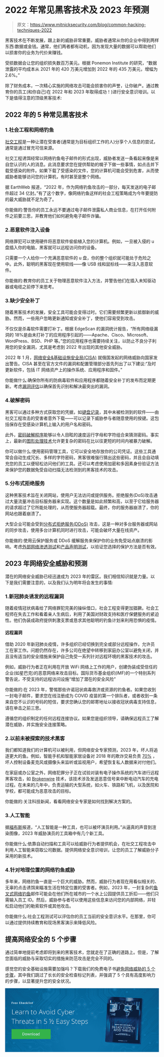 # 2022 年常见黑客技术及 2023 年预测

> 原文：<https://www.mitnicksecurity.com/blog/common-hacking-techniques-2022>

黑客技术在不断发展，跟上新的威胁非常重要。威胁者通常从你的企业中得到两样东西:数据或金钱。通常，他们两者都有动机，因为发现大量的数据可以帮助他们以损害你的业务为代价来赚钱。

受损数据会让您的组织损失数百万美元。根据 Ponemon Institute 的研究，“数据泄露的平均成本从 2021 年的 420 万美元增加到 2022 年的 435 万美元，增幅为 2.6%。”

除了财务成本，一次精心实施的网络攻击可能会损害你的声誉，让你破产。通过教育你的员工(和你自己)在 2022 年和 2023 年取得成功！)进行安全意识培训。以下是值得注意的顶级黑客技术:

## 2022 年的 5 种常见黑客技术

### 1.社会工程和网络钓鱼

[社交工程](https://www.mitnicksecurity.com/blog/the-most-common-social-engineering-techniques-were-seeing-this-year)是一种让潜在受害者(通常是为目标组织工作的人)分享个人信息的尝试，通常是通过冒充可信来源。

社交工程诱饵经常以网络钓鱼电子邮件的形式出现，威胁者发送一条看起来像是来自您认识的人的消息。此消息要求您在提供帮助的幌子下做一些事情，如点击并下载受感染的附件。如果下载了受感染的文件，您的计算机可能会受到危害，从而使威胁者能够访问您的计算机，有时甚至是整个网络。

据 EarthWeb 报道，“2022 年，作为网络钓鱼攻击的一部分，每天发送的电子邮件超过 34 亿封。”有了这个数字，像网络钓鱼这样的社会工程策略成为今年要提防的最大威胁就不足为奇了。

你能做的:警告你的员工永远不要通过电子邮件泄露私人商业信息，在打开任何附件之前要三思，并教育他们如何避免电子邮件诈骗。

### 2.恶意软件注入设备

网络罪犯可以使用硬件将恶意软件偷偷植入您的计算机。例如，一旦被入侵的 u 盘插入你的电脑，黑客就可以远程访问你的设备。

只需要一个人给你一个充满恶意软件的 u 盘，你的整个组织就可能处于危险之中。此外，聪明的黑客现在使用软线——像 USB 线和鼠标线——来注入恶意软件。

你能做的:教育你的员工关于物理恶意软件注入方法，并警告他们在插入未知驱动器或电缆之前停下来思考。

### 3.缺少安全补丁

随着黑客技术的发展，安全工具可能会变得过时。它们需要频繁更新以抵御新的威胁。然而，一些用户忽略更新通知或安全补丁，使他们容易受到攻击。

不仅仅是杀毒软件需要打补丁。根据 EdgeScan 的漏洞统计报告，“所有网络级漏洞的 18%是由未打补丁的应用程序引起的——Apache、Cisco、Microsoft、WordPress、BSD、PHP 等。”您的应用程序也需要持续关注，以防止不良分子利用您的安全漏洞，尤其是考虑到 2022 年出现的其他安全威胁。

2022 年 1 月，[网络安全&基础设施安全局(CISA)](https://www.cisa.gov/uscert/ncas/alerts/aa22-011a) 就俄国发起的网络威胁向国家发出警告。CISA 甚至在官方文件的漏洞和配置管理部分首先列出了以下建议:“及时更新软件，包括 IT 网络资产上的操作系统、应用程序和固件。”

你能做什么:确保你所有的防病毒软件和应用程序都随着安全补丁的发布而定期更新。考虑[漏洞评估](https://www.mitnicksecurity.com/blog/what-is-a-security-vulnerability-assessment)以确保首先识别和解决最突出的漏洞。

### 4.破解密码

黑客可以通过多种方式获取您的凭据，如[键盘记录](https://www.csoonline.com/article/3326304/keyloggers-explained-how-attackers-record-computer-inputs.html)，其中未被检测到的软件——由社交工程攻击的受害者意外下载——可以记录下威胁参与者随意使用的按键。这包括保存在受感染计算机上输入的用户名和密码。

此外，[密码破解程序](https://resources.infosecinstitute.com/topic/10-popular-password-cracking-tools/#gref)能够以令人目眩的速度运行字母和字符组合来猜测密码。事实上，最新的[图形处理技术](https://medium.com/geekculture/cracking-passwords-is-faster-than-ever-before-f6ad558e9e08)允许更复杂的密码在比以往更短的时间内被暴力破解。

你可以做什么:使用密码管理工具，它可以安全地存放你的公司凭证。这些工具通常会自动生成冗长、多样的字符密码，黑客很难强行猜出这些密码，并且会自动填充您的员工以便轻松访问他们的工具。还可以考虑使用加密和多因素身份验证方法来保护您的数据免受自动扫描无法检测到的黑客技术的攻击。

### 5.分布式拒绝服务

这种黑客技术旨在关闭网站，使用户无法访问或提供服务。拒绝服务(DoS)攻击通过大量流量冲击目标服务器来实现。这个数量是如此频繁和高，以至于它给服务器的请求超过了它所能处理的，从而使服务器超载。最终，你的服务器崩溃了，你的网站也跟着崩溃了。

大型企业可能会受到[分布式拒绝服务(DDoS)](https://www.geeksforgeeks.org/difference-between-dos-and-ddos-attack/) 攻击，这是一种对多台服务器或网站的同步攻击，使用多台计算机同时进行攻击，可能会破坏大量在线资产。

你能做的:使用云保护服务或 DDoS 缓解服务来保护你的业务免受站点崩溃的影响。考虑[外部网络渗透测试](https://www.mitnicksecurity.com/blog/what-is-external-network-pentesting)和[产品声明测试](https://www.mitnicksecurity.com/blog/what-is-product-claims-testing)，以验证您选择的保护方法是否有效。

## 2023 年网络安全威胁和预测

潜在的网络安全威胁已经迅速成为 2023 年的雷区。我们相信知识就是力量。以下是我们需要注意的，以及我们认为明年将会发生的事情:

### 1.新冠肺炎诱发的远程漏洞

随着疫情冠状病毒给了网络罪犯完美的操纵借口，社会工程变得更加猖獗。社会工程师在失去工作和看着亲人生病后，利用了美国对财政支持和医疗保健服务的紧迫性。他们伪装成政府提供刺激支票或恳求其他聪明的钓鱼计划来利用恐惧的疫情。

#### 远程漏洞

借助 2020 年新冠肺炎疫情，许多组织已经切换到完全或部分远程操作，允许员工在家工作。问题仍然存在，许多公司在绝望中转移到家庭办公室以避免关闭，并且没有适当的安全措施来保护自己免受一系列针对远程环境的黑客技术的攻击。

例如，威胁行为者正在利用在开放 WiFi 网络上工作的用户，创建伪装成受信任的企业(如星巴克)的恶意网络来攻击目标。国际货币基金组织(IMF)的一个特别系列警告说，不受支持的远程访问设施“增加了潜在的安全风险”

你能做的:在 2023 年，警惕那些许诺冠状病毒救济或资源的钓鱼者。如果您收到一封电子邮件，要求您在线注册成为 COVID 疫苗的第一个排队者，或者收到一条来自您不认识的号码的短信，要求您确认您的邮寄地址以接收冠状病毒支持信息，请在单击之前三思。

遵循您的组织制定的任何远程连接协议。如果您是组织领导，请确保远程员工了解潜在威胁，并实施安全连接策略。

### 2.以前未被探索的技术黑客

我们都知道我们的计算机可以被利用，但网络安全专家预测，2023 年，坏人将追逐更大的鱼。例如，智能手机和智能家居设备对 2018 年的欺诈交易负责 [70%](https://juberi.com/insights/5-cybersecurity-trends-for-2022-2023/) ，坏人控制设备麦克风或摄像头来监听或监视用户，希望恢复私人数据来对付他们。

在家庭或办公室之外，网络犯罪分子正在试验对装有电子操作系统的汽车进行远程黑客攻击，如 [Brokenwire](https://www.securityweek.com/remote-brokenwire-hack-prevents-charging-electric-vehicles) 技术，该技术涉及发送恶意信号来中断电动汽车的充电过程。在未来的几年中，负责运输的大型系统，如火车、铁路和飞机，以及医院和学校，都可能成为恶意攻击的目标。

你能做的:关注科技新闻，看看网络安全专家是如何找到解决方案的。

### 3.人工智能

据[福布斯](https://www.forbes.com/sites/forbesbusinesscouncil/2021/05/07/threat-horizon-2023-four-evolving-threats-that-should-be-on-your-radar/?sh=33ea710e5156)报道，“人工智能是一种工具，也可以被坏演员利用。”从逼真的声音到渲染图像，2023 年威胁演员的工具箱中有几个新工具。

你能做什么:依靠自动扫描和工具可以给威胁行为者提供机会，在社交工程攻击中利用人工智能来窃取公司数据。提供网络安全意识培训，让您的员工了解威胁分子采用的新技术。

### 4.针对地理位置的网络钓鱼威胁

多年来，网络钓鱼一直是一个巨大的威胁。然而，威胁行为者现在用看似相关的、无辜的点击诱饵来瞄准生活在特定位置的受害者。例如，2023 年，一封复杂的[鱼叉式网络钓鱼](https://www.mitnicksecurity.com/blog/spear-phishing-targeted-email-scams-what-you-need-to-know-about-this-hacking-technique)邮件可能会在他们所在城市的一个水上公园提供员工折扣——他们只需输入员工 ID。然后，威胁参与者可以使用这些信息来访问您的内部网络，并轻松启动他们的勒索软件或其他攻击。

你能做什么:社会工程测试可以评估你的员工当前的安全意识水平。在那里，你可以通过提供持续教育和现场黑客演示来降低风险。

## 提高网络安全的 5 个步骤

通过简单地提前考虑即将到来的黑客技术，您就走在了正确的道路上。但是，了解您面临的威胁与采取切实的措施来防范攻击是完全不同的。

感觉您的安全基础设施需要加强吗？下载我们的免费电子书[避免网络威胁的 5 个步骤](https://www.mitnicksecurity.com/lp-easy-steps-to-avoid-cyber-threats)，其中我们跳过了长长的安全检查标记列表，并强调了 5 个具有高度影响力的步骤，以显著提升您的安全状况。

[![New call-to-action](img/95ee2efaa0b0e1050f47338da41f7869.png)](https://cta-redirect.hubspot.com/cta/redirect/3875471/7f9b1de1-cf7c-4700-8892-cdf9402b32cf)